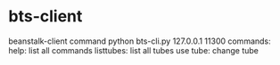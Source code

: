 # bts-client
beanstalk-client command
python bts-cli.py 127.0.0.1 11300
commands:
help: list all commands
listtubes: list all tubes
use tube: change tube

